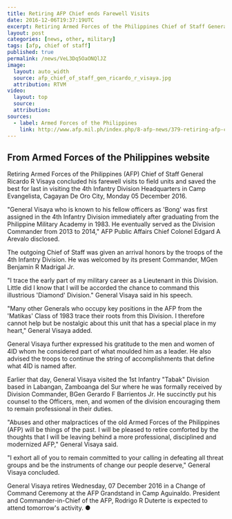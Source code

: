 ```yaml
---
title: Retiring AFP Chief ends Farewell Visits
date: 2016-12-06T19:37:19UTC
excerpt: Retiring Armed Forces of the Philippines Chief of Staff General Ricardo R Visaya concluded his farewell visits to field units at the 4th Infantry Division Headquarters in Camp Evangelista, Cagayan De Oro City on 05 December 2016.
layout: post
categories: [news, other, military]
tags: [afp, chief of staff]
published: true
permalink: /news/VeL3Dq5OaONQlJZ
image:
  layout: auto_width
  source: afp_chief_of_staff_gen_ricardo_r_visaya.jpg
  attribution: RTVM
video:
  layout: top
  source: 
  attribution: 
sources:
  - label: Armed Forces of the Philippines
    link: http://www.afp.mil.ph/index.php/8-afp-news/379-retiring-afp-chief-ends-farewell-visits
---
```


## From Armed Forces of the Philippines website

Retiring Armed Forces of the Philippines (AFP) Chief of Staff General Ricardo R Visaya concluded his farewell visits to field units and saved the best for last in visiting the 4th Infantry Division Headquarters in Camp Evangelista, Cagayan De Oro City, Monday 05 December 2016.

"General Visaya who is known to his fellow officers as 'Bong' was first assigned in the 4th Infantry Division immediately after graduating from the Philippine Military Academy in 1983. He eventually served as the Division Commander from 2013 to 2014," AFP Public Affairs Chief Colonel Edgard A Arevalo disclosed.

The outgoing Chief of Staff was given an arrival honors by the troops of the 4th Infantry Division. He was welcomed by its present Commander, MGen Benjamin R Madrigal Jr.

"I trace the early part of my military career as a Lieutenant in this Division. Little did I know that I will be accorded the chance to command this illustrious 'Diamond' Division." General Visaya said in his speech.

"Many other Generals who occupy key positions in the AFP from the 'Matikas' Class of 1983 trace their roots from this Division. I therefore cannot help but be nostalgic about this unit that has a special place in my heart," General Visaya added.

General Visaya further expressed his gratitude to the men and women of 4ID whom he considered part of what moulded him as a leader. He also advised the troops to continue the string of accomplishments that define what 4ID is named after. 

Earlier that day, General Visaya visited the 1st Infantry "Tabak" Division based in Labangan, Zamboanga del Sur where he was formally received by Division Commander, BGen Gerardo F Barrientos Jr. He succinctly put his counsel to the Officers, men, and women of the division encouraging them to remain professional in their duties. 

"Abuses and other malpractices of the old Armed Forces of the Philippines (AFP) will be things of the past. I will be pleased to retire comforted by the thoughts that I will be leaving behind a more professional, disciplined and modernized AFP," General Visaya said.

"I exhort all of you to remain committed to your calling in defeating all threat groups and be the instruments of change our people deserve," General Visaya concluded.

General Visaya retires Wednesday, 07 December 2016 in a Change of Command Ceremony at the AFP Grandstand in Camp Aguinaldo. President and Commander-in-Chief of the AFP, Rodrigo R Duterte is expected to attend tomorrow's activity.
&#x25cf;
